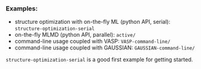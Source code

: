### Examples:
* structure optimization with on-the-fly ML (python API, serial): `structure-optimization-serial`
* on-the-fly MLMD (python API, parallel): `active/`
* command-line usage coupled with VASP: `VASP-command-line/`
* command-line usage coupled with GAUSSIAN: `GAUSSIAN-command-line/`

`structure-optimization-serial` is a good first example for getting started.
